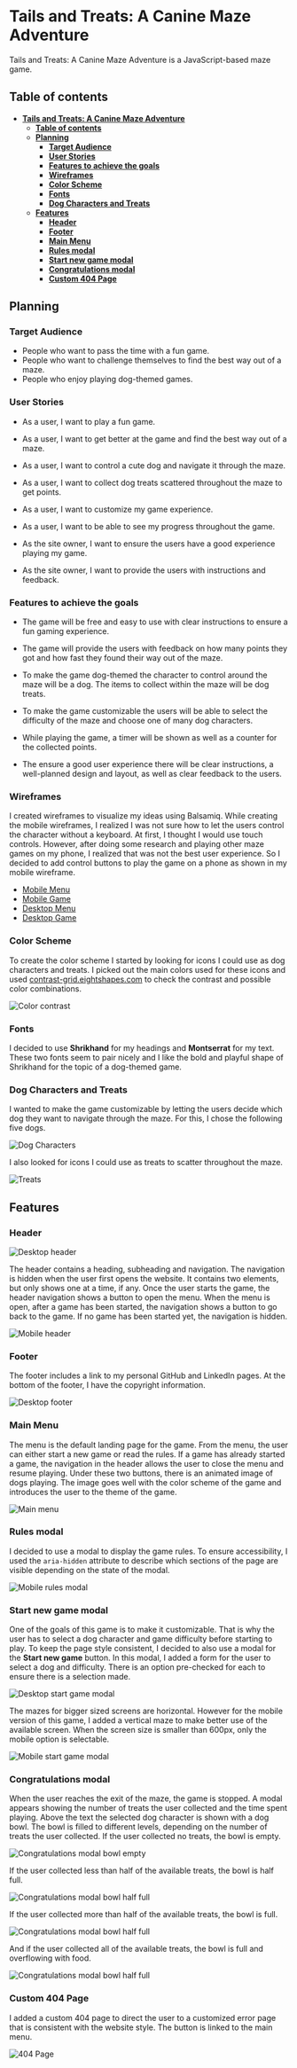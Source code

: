 # **Tails and Treats: A Canine Maze Adventure**

Tails and Treats: A Canine Maze Adventure is a JavaScript-based maze game.

## **Table of contents**

- [**Tails and Treats: A Canine Maze Adventure**](#tails-and-treats-a-canine-maze-adventure)
  - [**Table of contents**](#table-of-contents)
  - [**Planning**](#planning)
    - [**Target Audience**](#target-audience)
    - [**User Stories**](#user-stories)
    - [**Features to achieve the goals**](#features-to-achieve-the-goals)
    - [**Wireframes**](#wireframes)
    - [**Color Scheme**](#color-scheme)
    - [**Fonts**](#fonts)
    - [**Dog Characters and Treats**](#dog-characters-and-treats)
  - [**Features**](#features)
    - [**Header**](#header)
    - [**Footer**](#footer)
    - [**Main Menu**](#main-menu)
    - [**Rules modal**](#rules-modal)
    - [**Start new game modal**](#start-new-game-modal)
    - [**Congratulations modal**](#congratulations-modal)
    - [**Custom 404 Page**](#custom-404-page)

## **Planning**

### **Target Audience**

- People who want to pass the time with a fun game.
- People who want to challenge themselves to find the best way out of a maze.
- People who enjoy playing dog-themed games.

### **User Stories**

- As a user, I want to play a fun game.
- As a user, I want to get better at the game and find the best way out of a maze.
- As a user, I want to control a cute dog and navigate it through the maze.
- As a user, I want to collect dog treats scattered throughout the maze to get points.
- As a user, I want to customize my game experience.
- As a user, I want to be able to see my progress throughout the game.

- As the site owner, I want to ensure the users have a good experience playing my game.
- As the site owner, I want to provide the users with instructions and feedback.

### **Features to achieve the goals**

- The game will be free and easy to use with clear instructions to ensure a fun gaming experience.
- The game will provide the users with feedback on how many points they got and how fast they found their way out of the maze.
- To make the game dog-themed the character to control around the maze will be a dog. The items to collect within the maze will be dog treats.
- To make the game customizable the users will be able to select the difficulty of the maze and choose one of many dog characters.
- While playing the game, a timer will be shown as well as a counter for the collected points.

- The ensure a good user experience there will be clear instructions, a well-planned design and layout, as well as clear feedback to the users.

### **Wireframes**

I created wireframes to visualize my ideas using Balsamiq. While creating the mobile wireframes, I realized I was not sure how to let the users control the character without a keyboard. At first, I thought I would use touch controls. However, after doing some research and playing other maze games on my phone, I realized that was not the best user experience. So I decided to add control buttons to play the game on a phone as shown in my mobile wireframe.

- [Mobile Menu](docs/wireframes/wireframe_mobile_menu.png)
- [Mobile Game](docs/wireframes/wireframe_mobile_game.png)
- [Desktop Menu](docs/wireframes/wireframe_desktop_menu.png)
- [Desktop Game](docs/wireframes/wireframe_desktop_game.png)

### **Color Scheme**

To create the color scheme I started by looking for icons I could use as dog characters and treats. I picked out the main colors used for these icons and used [contrast-grid.eightshapes.com](https://contrast-grid.eightshapes.com/?version=1.1.0&background-colors=&foreground-colors=%23F1F1F2%0D%0A%23312A28%0D%0A%23A26938%0D%0A%23EEE6D9%0D%0A%236A574A%0D%0A%23FCCD99%0D%0A%230c6d92%0D%0A%2366802B%0D%0A%23FF6431%0D%0A%23FFCF5F%0D%0A%232aa2cf&es-color-form__tile-size=regular&es-color-form__show-contrast=aaa&es-color-form__show-contrast=aa&es-color-form__show-contrast=aa18&es-color-form__show-contrast=dnp) to check the contrast and possible color combinations.

![Color contrast](docs/screenshots/color_contrast.png)

### **Fonts**

I decided to use **Shrikhand** for my headings and **Montserrat** for my text. These two fonts seem to pair nicely and I like the bold and playful shape of Shrikhand for the topic of a dog-themed game.

### **Dog Characters and Treats**

I wanted to make the game customizable by letting the users decide which dog they want to navigate through the maze. For this, I chose the following five dogs.

![Dog Characters](docs/screenshots/icons_characters.png)

I also looked for icons I could use as treats to scatter throughout the maze.

![Treats](docs/screenshots/icons_treats.png)

## **Features**

### **Header**

![Desktop header](docs/screenshots/header_desktop.png)

The header contains a heading, subheading and navigation. The navigation is hidden when the user first opens the website. It contains two elements, but only shows one at a time, if any. Once the user starts the game, the header navigation shows a button to open the menu. When the menu is open, after a game has been started, the navigation shows a button to go back to the game. If no game has been started yet, the navigation is hidden.

![Mobile header](docs/screenshots/header_mobile.png)

### **Footer**

The footer includes a link to my personal GitHub and LinkedIn pages.
At the bottom of the footer, I have the copyright information.

![Desktop footer](docs/screenshots/footer_desktop.png)

### **Main Menu**

The menu is the default landing page for the game. From the menu, the user can either start a new game or read the rules. If a game has already started a game, the navigation in the header allows the user to close the menu and resume playing. Under these two buttons, there is an animated image of dogs playing. The image goes well with the color scheme of the game and introduces the user to the theme of the game.

![Main menu](docs/screenshots/main_menu.png)

### **Rules modal**

I decided to use a modal to display the game rules. To ensure accessibility, I used the `aria-hidden` attribute to describe which sections of the page are visible depending on the state of the modal.

![Mobile rules modal](docs/screenshots/rules_mobile.png)

### **Start new game modal**

One of the goals of this game is to make it customizable. That is why the user has to select a dog character and game difficulty before starting to play. To keep the page style consistent, I decided to also use a modal for the **Start new game** button. In this modal, I added a form for the user to select a dog and difficulty. There is an option pre-checked for each to ensure there is a selection made.

![Desktop start game modal](docs/screenshots/start_game_desktop.png)

The mazes for bigger sized screens are horizontal. However for the mobile version of this game, I added a vertical maze to make better use of the available screen. When the screen size is smaller than 600px, only the mobile option is selectable.

![Mobile start game modal](docs/screenshots/start_game_mobile.png)

### **Congratulations modal**

When the user reaches the exit of the maze, the game is stopped. A modal appears showing the number of treats the user collected and the time spent playing. Above the text the selected dog character is shown with a dog bowl. The bowl is filled to different levels, depending on the number of treats the user collected. If the user collected no treats, the bowl is empty.

![Congratulations modal bowl empty](docs/screenshots/congratulations_empty.png)

If the user collected less than half of the available treats, the bowl is half full.

![Congratulations modal bowl half full](docs/screenshots/congratulations_half_full.png)

If the user collected more than half of the available treats, the bowl is full.

![Congratulations modal bowl half full](docs/screenshots/congratulations_full.png)

And if the user collected all of the available treats, the bowl is full and overflowing with food.

![Congratulations modal bowl half full](docs/screenshots/congratulations_extra_full.png)

### **Custom 404 Page**

I added a custom 404 page to direct the user to a customized error page that is consistent with the website style. The button is linked to the main menu.

![404 Page](docs/screenshots/404_mobile.png)